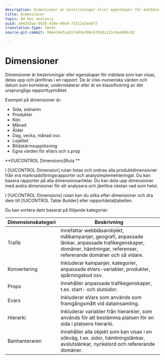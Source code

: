 ```yaml
---
description: Dimensioner är beskrivningar eller egenskaper för mätdata som kan visas, delas upp och jämföras i en rapport. De är icke-numeriska värden och datum som korrelerar, underrelaterar eller är en klassificering av det ursprungliga rapporttypmåttet.
title: Dimensioner
topic: Ad hoc analysis
uuid: a843d3ae-093b-438e-89a9-73312a2ea6f2
translation-type: tm+mt
source-git-commit: 99ee24efaa517e8da700c67818c111c4aa90dc02

---
```



# Dimensioner

Dimensioner är beskrivningar eller egenskaper för mätdata som kan visas, delas upp och jämföras i en rapport. De är icke-numeriska värden och datum som korrelerar, underrelaterar eller är en klassificering av det ursprungliga rapporttypmåttet.

Exempel på dimensioner är:

* Sida, sidnamn
* Produkter
* Kön
* Månad
* Ålder
* Dag, vecka, månad osv.
* Lojalitet
* Bildskärmsupplösning
* Egna värden för eVars och s.prop

**[!UICONTROL Dimensions]Ruta **

I [!UICONTROL Dimension] rutan listas och ordnas alla produktdimensioner från era marknadsföringsrapporter och analysimplementeringar. Du kan basera rapporter på alla dimensionsartiklar. Du kan dela upp dimensioner med andra dimensioner för att analysera och jämföra nästan vad som helst.

I [!UICONTROL Dimensions] rutan kan du söka efter dimensioner och dra dem till [!UICONTROL Table Builder] eller rapportdetaljtabellen.

Du kan sortera dem baserat på följande kategorier:

| Dimensionskategori | Beskrivning |
|--- |--- |
| Trafik | Innefattar webbläsarobjekt, målkampanjer, geografi, anpassade länkar, anpassade trafikegenskaper, domäner, hämtningar, referenser, refererande domäner och så vidare. |
| Konvertering | Inkluderar kampanjer, kategorier, anpassade eVars-variabler, produkter, spårningskod osv. |
| Props | Innehåller anpassade trafikegenskaper, t.ex. start- och slutsidor. |
| Evars | Inkluderar eVars som används som framgångsmått vid datainsamling. |
| Hierarki | Inkluderar variabler från hierarkier, som används för att bestämma platsen för en sida i platsens hierarki. |
| Banhanteraren | Innehåller alla objekt som kan visas i en sökväg, t.ex. sidor, hämtningslänkar, avslutslänkar, nyckelord och refererande domäner. |
